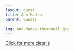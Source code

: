 ```yaml
---
layout: guest
title: Ann Madea
parent: Guests

img: Ann-Madea-thumbnail.jpg
---
```




<div class="badge-base LI-profile-badge" data-locale="en_US" data-size="medium" data-theme="light" data-type="VERTICAL" data-vanity="madeaann" data-version="v1"><a class="badge-base__link LI-simple-link" href="https://www.linkedin.com/in/madeaann?trk=profile-badge">Click for more details</a></div>



